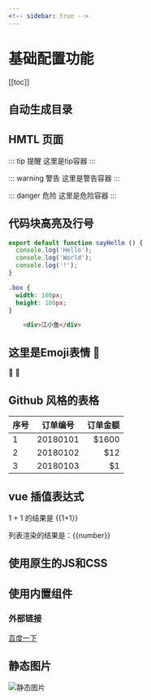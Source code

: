 ```yaml
---
<!-- sidebar: true -->
---
```


# 基础配置功能
[[toc]]

## 自动生成目录


## HMTL 页面

::: tip 提醒
这里是tip容器
:::

::: warning 警告
这里是警告容器
:::

::: danger 危险
这里是危险容器
:::

## 代码块高亮及行号
```js
export default function sayHello () {
  console.log('Hello');
  console.log('World');
  console.log('!');
}
```

```css
.box {
  width: 100px;
  height: 100px;
}
```

```html
	<div>江小鱼</div>
```

## 这里是Emoji表情 :tada:
:100: :rocket:

## Github 风格的表格
| 序号          | 订单编号      | 订单金额|
| -------------|:-------------:| ------:|
| 1             | 20180101     | $1600  |
| 2             | 20180102     |   $12  |
| 3             | 20180103     |    $1  |

## vue 插值表达式
1 + 1 的结果是 {{1+1}}

列表渲染的结果是：<span v-for="number in 5">{{number}}</span>

## 使用原生的JS和CSS

<!--样式内容-->
<style >
.box {
  width: 100%;
  height: 100px;
  line-height: 100px;
  text-align: center;
  color: #fff;
  background-color: #fb3;
}
</style>
<div id="container"></div>

<!--js内容-->
<script>
</script>

## 使用内置组件

### 外部链接
[百度一下](https://www.baidu.com)

## 静态图片
![静态图片](~@images/wuliuqi.png)


